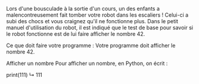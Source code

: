 Lors d'une bousculade à la sortie d'un cours, un des enfants a malencontreusement fait tomber votre robot dans les escaliers ! Celui-ci a subi des chocs et vous craignez qu'il ne fonctionne plus. Dans le petit manuel d'utilisation du robot, il est indiqué que le test de base pour savoir si le robot fonctionne est de lui faire afficher le nombre 42.

Ce que doit faire votre programme :
Votre programme doit afficher le nombre 42.



Afficher un nombre
Pour afficher un nombre, en Python, on écrit :

print(111)
↳
111